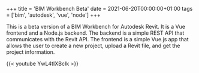+++
title = 'BIM Workbench Beta'
date = 2021-06-20T00:00:00+01:00
tags = ['bim', 'autodesk', 'vue', 'node']
+++


This is a beta version of a BIM Workbench for Autodesk Revit. It is a Vue frontend and a Node.js backend. The backend is a simple REST API that communicates with the Revit API. The frontend is a simple Vue.js app that allows the user to create a new project, upload a Revit file, and get the project information.

{{< youtube YwL4tIXBcIk >}}

